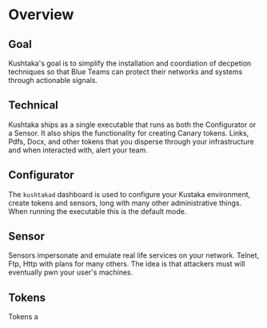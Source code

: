 # Overview

## Goal

Kushtaka's goal is to simplify the installation and coordiation of decpetion techniques so that Blue Teams can protect their networks and systems through actionable signals.

## Technical

Kushtaka ships as a single executable that runs as both the Configurator or a Sensor. It also ships the functionality for creating Canary tokens. Links, Pdfs, Docx, and other tokens that you disperse through your infrastructure and when interacted with, alert your team.

## Configurator

The `kushtakad` dashboard is used to configure your Kustaka environment, create tokens and sensors, long with many other administrative things. When running the executable this is the default mode.

## Sensor

Sensors impersonate and emulate real life services on your network. Telnet, Ftp, Http with plans for many others. The idea is that attackers must will eventually pwn your user's machines.

## Tokens

Tokens a























